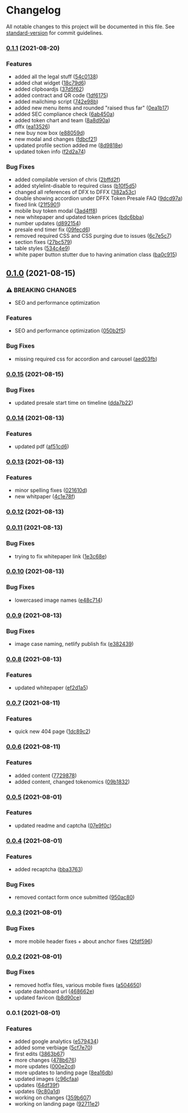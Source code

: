 # Changelog

All notable changes to this project will be documented in this file. See [standard-version](https://github.com/conventional-changelog/standard-version) for commit guidelines.

### [0.1.1](https://github.com/Diff-Ex/DiffEx.Landing/compare/v0.1.0...v0.1.1) (2021-08-20)


### Features

* added all the legal stuff ([54c0138](https://github.com/Diff-Ex/DiffEx.Landing/commit/54c013834798275af3f734d465c6ce1544e8a7c4))
* added chat widget ([18c79d6](https://github.com/Diff-Ex/DiffEx.Landing/commit/18c79d6f5331291e7ddc4d4c3d20ca5f859a1f33))
* added clipboardjs ([37d5f62](https://github.com/Diff-Ex/DiffEx.Landing/commit/37d5f620b134bff2f491923f4a54c98c86d16046))
* added contract and QR code ([1df6175](https://github.com/Diff-Ex/DiffEx.Landing/commit/1df617547576cdf5bb9c5c27490d5a7bd2c10b0e))
* added mailchimp script ([742e98b](https://github.com/Diff-Ex/DiffEx.Landing/commit/742e98b2467a1d08ddead762aae05b7165cfc15f))
* added new menu items and rounded "raised thus far" ([0ea1b17](https://github.com/Diff-Ex/DiffEx.Landing/commit/0ea1b176586f28c5fcd63f8f77f067d56d1b0568))
* added SEC compliance check ([6ab450a](https://github.com/Diff-Ex/DiffEx.Landing/commit/6ab450a283bd56e65c3e7985105d045bb27c7689))
* added token chart and team ([8a8d90a](https://github.com/Diff-Ex/DiffEx.Landing/commit/8a8d90aa4cb331b64c9f89c7599e6db6ea1eac78))
* dffx ([ea13526](https://github.com/Diff-Ex/DiffEx.Landing/commit/ea135269b5dde5a399a89ab760113c43e932e324))
* new buy now box ([e88059d](https://github.com/Diff-Ex/DiffEx.Landing/commit/e88059da2bfe374fe923f7aee32a766a484b779d))
* new modal and changes ([fdbcf21](https://github.com/Diff-Ex/DiffEx.Landing/commit/fdbcf213e77730e752b3b68ae8adc6b32ffa3d16))
* updated profile section added me ([8d9818e](https://github.com/Diff-Ex/DiffEx.Landing/commit/8d9818eb08f153fd8acd6d3918ab7a851992bd4f))
* updated token info ([f2d2a74](https://github.com/Diff-Ex/DiffEx.Landing/commit/f2d2a74d8b044f3cddcb34241afe377133a381a2))


### Bug Fixes

* added compilable version of chris ([2bffd2f](https://github.com/Diff-Ex/DiffEx.Landing/commit/2bffd2fafe29a001b6e1e418ad09cfa851b600c8))
* added stylelint-disable to required class ([b10f5d5](https://github.com/Diff-Ex/DiffEx.Landing/commit/b10f5d54be7c8bfe3a76ba12424860a5b2962733))
* changed all references of DFX to DFFX ([382a53c](https://github.com/Diff-Ex/DiffEx.Landing/commit/382a53c0c2476f01cdf68d7b2cd497bb3a848848))
* double showing accordion under DFFX Token Presale FAQ ([9dcd97a](https://github.com/Diff-Ex/DiffEx.Landing/commit/9dcd97a33ff934af6228e1c979dbee02326c4852))
* fixed link ([21f5901](https://github.com/Diff-Ex/DiffEx.Landing/commit/21f5901a35dad772a8dff0fbb21383431728f245))
* mobile buy token modal ([3ad4ff8](https://github.com/Diff-Ex/DiffEx.Landing/commit/3ad4ff800571ac4bba417c74d14c6178ca5fb28e))
* new whitepaper and updated token prices ([bdc6bba](https://github.com/Diff-Ex/DiffEx.Landing/commit/bdc6bbaf2aaf9c787d5e941b60c9a8e15466b687))
* number updates ([d892154](https://github.com/Diff-Ex/DiffEx.Landing/commit/d892154326babd1f3f56c56cc90d76150ad12122))
* presale end timer fix ([09fecd6](https://github.com/Diff-Ex/DiffEx.Landing/commit/09fecd6db1dd9c4a572a83bfe04f95f4d3850434))
* removed required CSS and CSS purging due to issues ([6c7e5c7](https://github.com/Diff-Ex/DiffEx.Landing/commit/6c7e5c750ac92728698db4df83feb38735c6f877))
* section fixes ([27bc579](https://github.com/Diff-Ex/DiffEx.Landing/commit/27bc57936ca74a3250a39173fdfefadf39c90720))
* table styles ([534c4e9](https://github.com/Diff-Ex/DiffEx.Landing/commit/534c4e9948ec0877b202c56aaa30af5f4f6eb366))
* white paper button stutter due to having animation class ([ba0c915](https://github.com/Diff-Ex/DiffEx.Landing/commit/ba0c915b969819ea8272a90fa400f17b0a034fd8))

## [0.1.0](https://github.com/Diff-Ex/DiffEx.Landing/compare/v0.0.15...v0.1.0) (2021-08-15)


### ⚠ BREAKING CHANGES

* SEO and performance optimization 

### Features

* SEO and performance optimization  ([050b2f5](https://github.com/Diff-Ex/DiffEx.Landing/commit/050b2f5ee5bbed3b5eb81e89d2c7fd5fccc89e02))


### Bug Fixes

* missing required css for accordion and carousel ([aed03fb](https://github.com/Diff-Ex/DiffEx.Landing/commit/aed03fb1349d927faf1050482fa65fd078fd1516))

### [0.0.15](https://github.com/Diff-Ex/DiffEx.Landing/compare/v0.0.14...v0.0.15) (2021-08-15)


### Bug Fixes

* updated presale start time on timeline ([dda7b22](https://github.com/Diff-Ex/DiffEx.Landing/commit/dda7b2239d82f824559155cc8d88769864510b5e))

### [0.0.14](https://github.com/Diff-Ex/DiffEx.Landing/compare/v0.0.13...v0.0.14) (2021-08-13)


### Features

* updated pdf ([af51cd6](https://github.com/Diff-Ex/DiffEx.Landing/commit/af51cd6cadc029897c4011b4492c698309d0ea44))

### [0.0.13](https://github.com/Diff-Ex/DiffEx.Landing/compare/v0.0.12...v0.0.13) (2021-08-13)


### Features

* minor spelling fixes ([021610d](https://github.com/Diff-Ex/DiffEx.Landing/commit/021610dfd0d9d6b4640237118412f0304ff3e882))
* new whitpaper ([4c1e78f](https://github.com/Diff-Ex/DiffEx.Landing/commit/4c1e78f2383ec919ffecf87d1c6215881c356396))

### [0.0.12](https://github.com/Diff-Ex/DiffEx.Landing/compare/v0.0.11...v0.0.12) (2021-08-13)

### [0.0.11](https://github.com/Diff-Ex/DiffEx.Landing/compare/v0.0.10...v0.0.11) (2021-08-13)


### Bug Fixes

* trying to fix whitepaper link ([1e3c68e](https://github.com/Diff-Ex/DiffEx.Landing/commit/1e3c68ea22afadf1c992ec00af5abe77874ab12a))

### [0.0.10](https://github.com/Diff-Ex/DiffEx.Landing/compare/v0.0.9...v0.0.10) (2021-08-13)


### Bug Fixes

* lowercased image names ([e48c714](https://github.com/Diff-Ex/DiffEx.Landing/commit/e48c71493a9ac084ff3f5efab28f780e80b63960))

### [0.0.9](https://github.com/Diff-Ex/DiffEx.Landing/compare/v0.0.8...v0.0.9) (2021-08-13)


### Bug Fixes

* image case naming, netlify publish fix ([e382439](https://github.com/Diff-Ex/DiffEx.Landing/commit/e382439f57c5fd5769f3527850d9be8cd71a3a9b))

### [0.0.8](https://github.com/Diff-Ex/DiffEx.Landing/compare/v0.0.7...v0.0.8) (2021-08-13)


### Features

* updated whitepaper ([ef2d1a5](https://github.com/Diff-Ex/DiffEx.Landing/commit/ef2d1a5f3b242d0d184f2c2bf8f91a997beb326c))

### [0.0.7](https://github.com/Diff-Ex/DiffEx.Landing/compare/v0.0.6...v0.0.7) (2021-08-11)


### Features

* quick new 404 page ([1dc89c2](https://github.com/Diff-Ex/DiffEx.Landing/commit/1dc89c25c771f890fada2a61fcfd115cc7e5db09))

### [0.0.6](https://github.com/Diff-Ex/DiffEx.Landing/compare/v0.0.5...v0.0.6) (2021-08-11)


### Features

* added content ([7729878](https://github.com/Diff-Ex/DiffEx.Landing/commit/7729878a3750bcdc85c6df7fd8aaf4d530114964))
* added content, changed tokenomics ([09b1832](https://github.com/Diff-Ex/DiffEx.Landing/commit/09b1832084a4b416b8d6ae96708c07b5dd538dc9))

### [0.0.5](https://github.com/Diff-Ex/DiffEx.Landing/compare/v0.0.4...v0.0.5) (2021-08-01)


### Features

* updated readme and captcha ([07e9f0c](https://github.com/Diff-Ex/DiffEx.Landing/commit/07e9f0c1ae5be8f0260f93b686f5429bd76c9651))

### [0.0.4](https://github.com/Diff-Ex/DiffEx.Landing/compare/v0.0.3...v0.0.4) (2021-08-01)


### Features

* added recaptcha ([bba3763](https://github.com/Diff-Ex/DiffEx.Landing/commit/bba3763dd2dc46ba050ac665e7ac2fc436cd21d9))


### Bug Fixes

* removed contact form once submitted ([950ac80](https://github.com/Diff-Ex/DiffEx.Landing/commit/950ac807af6299b1d437d353fae4a0cb43ad18c1))

### [0.0.3](https://github.com/Diff-Ex/DiffEx.Landing/compare/v0.0.2...v0.0.3) (2021-08-01)


### Bug Fixes

* more mobile header fixes + about anchor fixes ([2fdf596](https://github.com/Diff-Ex/DiffEx.Landing/commit/2fdf5968292999b0e8ee3ea91b8d9294282b13ba))

### [0.0.2](https://github.com/Diff-Ex/DiffEx.Landing/compare/v0.0.1...v0.0.2) (2021-08-01)


### Bug Fixes

* removed hotfix files, various mobile fixes ([a504650](https://github.com/Diff-Ex/DiffEx.Landing/commit/a504650948f40673980b9a4589626eb5a95131cf))
* update dashboard url ([468662e](https://github.com/Diff-Ex/DiffEx.Landing/commit/468662e9ca3b54e2b876195f38a5e4d1b56a8d04))
* updated favicon ([b8d90ce](https://github.com/Diff-Ex/DiffEx.Landing/commit/b8d90ce04c2f81a48a8eb8c4bb81423af3bfc644))

### 0.0.1 (2021-08-01)


### Features

* added google analytics ([e579434](https://github.com/Diff-Ex/DiffEx.Landing/commit/e579434b8647601e50ed7f1400da00ee1c2672fb))
* added some verbiage ([5cf7e70](https://github.com/Diff-Ex/DiffEx.Landing/commit/5cf7e70cb11d29d83ba523c968f6f324a124c77b))
* first edits ([3863b67](https://github.com/Diff-Ex/DiffEx.Landing/commit/3863b6799e306382029d75aa1b441a15298c6009))
* more changes ([478b676](https://github.com/Diff-Ex/DiffEx.Landing/commit/478b676b061ee79d367f602212726c0ecbeeed8a))
* more updates ([000e2cd](https://github.com/Diff-Ex/DiffEx.Landing/commit/000e2cd5618fd28b1b526a0eb66d3f64f15f7c3b))
* more updates to landing page ([8ea16db](https://github.com/Diff-Ex/DiffEx.Landing/commit/8ea16db25eca165b6410415718c1efc43c6b7b35))
* updated images ([c96cfaa](https://github.com/Diff-Ex/DiffEx.Landing/commit/c96cfaa785a9339a96d6b740d65e77ea81d02e37))
* updates ([64df39f](https://github.com/Diff-Ex/DiffEx.Landing/commit/64df39fcc8d4366272e1513d35edafc50d47b9f7))
* updates ([9c80a1d](https://github.com/Diff-Ex/DiffEx.Landing/commit/9c80a1d4ff701d00227e53f1824f4f20ff68e377))
* working on changes ([359b607](https://github.com/Diff-Ex/DiffEx.Landing/commit/359b607783170bc4f48f11752178c987ac23a782))
* working on landing page ([92711e2](https://github.com/Diff-Ex/DiffEx.Landing/commit/92711e2126907709081f333f5d1c56d3a9ead893))
